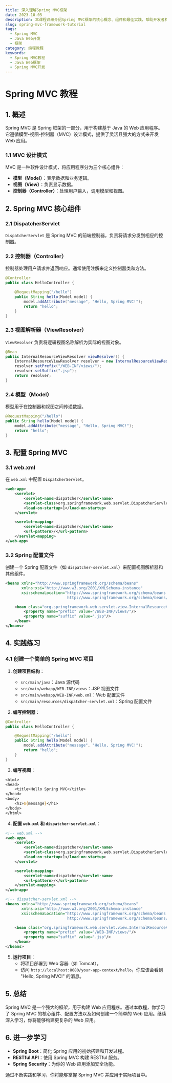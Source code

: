 ```yaml
---
title: 深入理解Spring MVC框架
date: 2023-10-05
description: 本课程详细介绍Spring MVC框架的核心概念、组件和最佳实践，帮助开发者构建高效、可维护的Web应用程序。
slug: spring-mvc-framework-tutorial
tags:
  - Spring MVC
  - Java Web开发
  - 框架
category: 编程教程
keywords:
  - Spring MVC教程
  - Java Web框架
  - Spring MVC开发
---
```


# Spring MVC 教程

## 1. 概述

Spring MVC 是 Spring 框架的一部分，用于构建基于 Java 的 Web 应用程序。它遵循模型-视图-控制器（MVC）设计模式，提供了灵活且强大的方式来开发 Web 应用。

### 1.1 MVC 设计模式

MVC 是一种软件设计模式，将应用程序分为三个核心组件：
- **模型（Model）**：表示数据和业务逻辑。
- **视图（View）**：负责显示数据。
- **控制器（Controller）**：处理用户输入，调用模型和视图。

## 2. Spring MVC 核心组件

### 2.1 DispatcherServlet

`DispatcherServlet` 是 Spring MVC 的前端控制器，负责将请求分发到相应的控制器。

### 2.2 控制器（Controller）

控制器处理用户请求并返回响应。通常使用注解来定义控制器类和方法。

```java
@Controller
public class HelloController {

    @RequestMapping("/hello")
    public String hello(Model model) {
        model.addAttribute("message", "Hello, Spring MVC!");
        return "hello";
    }
}
```

### 2.3 视图解析器（ViewResolver）

`ViewResolver` 负责将逻辑视图名称解析为实际的视图对象。

```java
@Bean
public InternalResourceViewResolver viewResolver() {
    InternalResourceViewResolver resolver = new InternalResourceViewResolver();
    resolver.setPrefix("/WEB-INF/views/");
    resolver.setSuffix(".jsp");
    return resolver;
}
```

### 2.4 模型（Model）

模型用于在控制器和视图之间传递数据。

```java
@RequestMapping("/hello")
public String hello(Model model) {
    model.addAttribute("message", "Hello, Spring MVC!");
    return "hello";
}
```

## 3. 配置 Spring MVC

### 3.1 web.xml

在 `web.xml` 中配置 `DispatcherServlet`。

```xml
<web-app>
    <servlet>
        <servlet-name>dispatcher</servlet-name>
        <servlet-class>org.springframework.web.servlet.DispatcherServlet</servlet-class>
        <load-on-startup>1</load-on-startup>
    </servlet>

    <servlet-mapping>
        <servlet-name>dispatcher</servlet-name>
        <url-pattern>/</url-pattern>
    </servlet-mapping>
</web-app>
```

### 3.2 Spring 配置文件

创建一个 Spring 配置文件（如 `dispatcher-servlet.xml`）来配置视图解析器和其他组件。

```xml
<beans xmlns="http://www.springframework.org/schema/beans"
       xmlns:xsi="http://www.w3.org/2001/XMLSchema-instance"
       xsi:schemaLocation="http://www.springframework.org/schema/beans
                           http://www.springframework.org/schema/beans/spring-beans.xsd">

    <bean class="org.springframework.web.servlet.view.InternalResourceViewResolver">
        <property name="prefix" value="/WEB-INF/views/"/>
        <property name="suffix" value=".jsp"/>
    </bean>
</beans>
```

## 4. 实践练习

### 4.1 创建一个简单的 Spring MVC 项目

1. **创建项目结构**：
   - `src/main/java`：Java 源代码
   - `src/main/webapp/WEB-INF/views`：JSP 视图文件
   - `src/main/webapp/WEB-INF/web.xml`：Web 配置文件
   - `src/main/resources/dispatcher-servlet.xml`：Spring 配置文件

2. **编写控制器**：

```java
@Controller
public class HelloController {

    @RequestMapping("/hello")
    public String hello(Model model) {
        model.addAttribute("message", "Hello, Spring MVC!");
        return "hello";
    }
}
```

3. **编写视图**：

```jsp
<html>
<head>
    <title>Hello Spring MVC</title>
</head>
<body>
    <h1>${message}</h1>
</body>
</html>
```

4. **配置 `web.xml` 和 `dispatcher-servlet.xml`**：

```xml
<!-- web.xml -->
<web-app>
    <servlet>
        <servlet-name>dispatcher</servlet-name>
        <servlet-class>org.springframework.web.servlet.DispatcherServlet</servlet-class>
        <load-on-startup>1</load-on-startup>
    </servlet>

    <servlet-mapping>
        <servlet-name>dispatcher</servlet-name>
        <url-pattern>/</url-pattern>
    </servlet-mapping>
</web-app>

<!-- dispatcher-servlet.xml -->
<beans xmlns="http://www.springframework.org/schema/beans"
       xmlns:xsi="http://www.w3.org/2001/XMLSchema-instance"
       xsi:schemaLocation="http://www.springframework.org/schema/beans
                           http://www.springframework.org/schema/beans/spring-beans.xsd">

    <bean class="org.springframework.web.servlet.view.InternalResourceViewResolver">
        <property name="prefix" value="/WEB-INF/views/"/>
        <property name="suffix" value=".jsp"/>
    </bean>
</beans>
```

5. **运行项目**：
   - 将项目部署到 Web 容器（如 Tomcat）。
   - 访问 `http://localhost:8080/your-app-context/hello`，你应该会看到 "Hello, Spring MVC!" 的消息。

## 5. 总结

Spring MVC 是一个强大的框架，用于构建 Web 应用程序。通过本教程，你学习了 Spring MVC 的核心组件、配置方法以及如何创建一个简单的 Web 应用。继续深入学习，你将能够构建更复杂的 Web 应用。

## 6. 进一步学习

- **Spring Boot**：简化 Spring 应用的初始搭建和开发过程。
- **RESTful API**：使用 Spring MVC 构建 RESTful 服务。
- **Spring Security**：为你的 Web 应用添加安全功能。

通过不断实践和学习，你将能够掌握 Spring MVC 并应用于实际项目中。